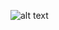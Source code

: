 ![alt text](https://user-images.githubusercontent.com/28453725/34450909-d0669e64-ece5-11e7-91ed-5275587e1d5b.png)
